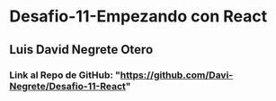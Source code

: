 # Desafio-11-Empezando con React

## Luis David Negrete Otero

### Link al Repo de GitHub: "https://github.com/Davi-Negrete/Desafio-11-React"

